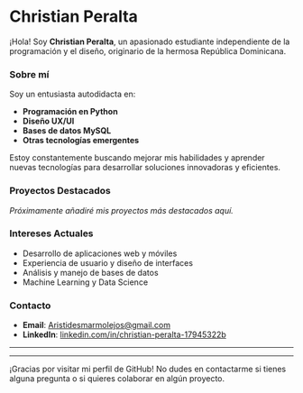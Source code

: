 # Christian Peralta

¡Hola! Soy **Christian Peralta**, un apasionado estudiante independiente de la programación y el diseño, originario de la hermosa República Dominicana.

### Sobre mí

Soy un entusiasta autodidacta en:
- **Programación en Python**
- **Diseño UX/UI**
- **Bases de datos MySQL**
- **Otras tecnologías emergentes**

Estoy constantemente buscando mejorar mis habilidades y aprender nuevas tecnologías para desarrollar soluciones innovadoras y eficientes.

### Proyectos Destacados

*Próximamente añadiré mis proyectos más destacados aquí.*

### Intereses Actuales

- Desarrollo de aplicaciones web y móviles
- Experiencia de usuario y diseño de interfaces
- Análisis y manejo de bases de datos
- Machine Learning y Data Science

### Contacto


- **Email**: [Aristidesmarmolejos@gmail.com](mailto:Aristidesmarmolejos@gmail.com)
- **LinkedIn**: [linkedin.com/in/christian-peralta-17945322b](https://linkedin.com/in/christian-peralta-17945322b)

---


---

¡Gracias por visitar mi perfil de GitHub! No dudes en contactarme si tienes alguna pregunta o si quieres colaborar en algún proyecto.
